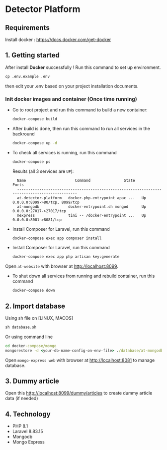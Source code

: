 # Detector Platform

## Requirements

Install docker : https://docs.docker.com/get-docker

## 1. Getting started
After install **Docker** successfully ! Run this command to set up environment.

```cmd
cp .env.example .env
```
then edit your .env based on your project installation documents.

### Init docker images and container (Once time running)
- Go to root project and run this command to build a new container:
    ```cmd
    docker-compose build
    ```

- After build is done, then run this command to run all services in the backround
    ```cmd
    docker-compose up -d
    ```

- To check all services is running, run this command
    ```cmd
    docker-compose ps
    ```

    Results (all 3 services are `UP`): 

        Name                      Command               State               Ports             
        ----------------------------------------------------------------------------------------------
        at-detector-platform   docker-php-entrypoint apac ...   Up      0.0.0.0:8099->80/tcp, 8099/tcp
        at-mongodb             docker-entrypoint.sh mongod      Up      0.0.0.0:27017->27017/tcp      
        mexpress               tini -- /docker-entrypoint ...   Up      0.0.0.0:8081->8081/tcp  


- Install Composer for Laravel, run this command
    ```cmd
    docker-compose exec app composer install
    ```

- Install Composer for Laravel, run this command
    ```cmd
    docker-compose exec app php artisan key:generate
    ```

Open `at-website` with browser at [http://localhost:8099](http://localhost:8099).


- To shut down all services from running and rebuild container, run this command
    ```cmd
    docker-compose down
    ```

## 2. Import database
Using sh file on [LINUX, MACOS]
```cmd
sh database.sh
```
Or using command line

```cmd
cd docker-compose/mongo
mongorestore -d <your-db-name-config-on-env-file> ./database/at-mongodb
```

Open `mongo-express web` with browser at [http://localhost:8081](http://localhost:8081) to manage database.

## 3. Dummy article 
Open this [http://localhost:8099/dummy/articles](http://localhost:8099/dummy/articles) to create dummy article data (if needed)

## 4. Technology
- PHP 8.1
- Laravel 8.83.15
- Mongodb
- Mongo Express 
